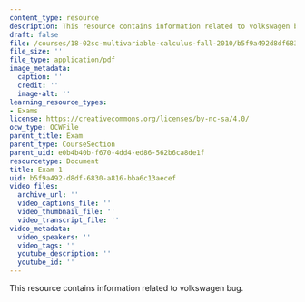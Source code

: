 ```yaml
---
content_type: resource
description: This resource contains information related to volkswagen bug.
draft: false
file: /courses/18-02sc-multivariable-calculus-fall-2010/b5f9a492d8df6830a816bba6c13aecef_MIT18_02SC_exam1.pdf
file_size: ''
file_type: application/pdf
image_metadata:
  caption: ''
  credit: ''
  image-alt: ''
learning_resource_types:
- Exams
license: https://creativecommons.org/licenses/by-nc-sa/4.0/
ocw_type: OCWFile
parent_title: Exam
parent_type: CourseSection
parent_uid: e0b4b40b-f670-4dd4-ed86-562b6ca8de1f
resourcetype: Document
title: Exam 1
uid: b5f9a492-d8df-6830-a816-bba6c13aecef
video_files:
  archive_url: ''
  video_captions_file: ''
  video_thumbnail_file: ''
  video_transcript_file: ''
video_metadata:
  video_speakers: ''
  video_tags: ''
  youtube_description: ''
  youtube_id: ''
---
```

This resource contains information related to volkswagen bug.